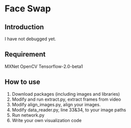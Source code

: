 # Face Swap 

## Introduction 

I have not debugged yet. 

## Requirement

MXNet
OpenCV
Tensorflow-2.0-beta1

## How to use

1. Download packages (including images and libraries)
2. Modify and run extract.py, extract frames from video 
3. Modify align_images.py, align your images.
4. Modify data_reader.py, line 33&34, to your image paths 
5. Run network.py
6. Write your own visualization code

